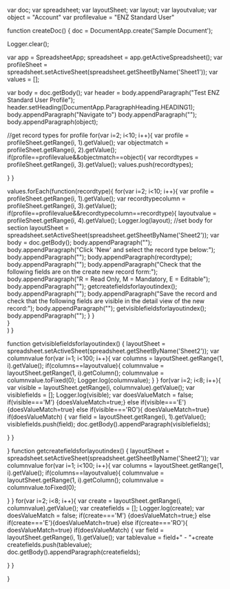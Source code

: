 var doc;
var spreadsheet;
var layoutSheet;
var layout;
var layoutvalue;
var object = "Account"
var profilevalue = "ENZ Standard User"

function createDoc() {
  doc = DocumentApp.create('Sample Document');
    
  Logger.clear();
  
  var app = SpreadsheetApp;
  spreadsheet = app.getActiveSpreadsheet();
  var profileSheet = spreadsheet.setActiveSheet(spreadsheet.getSheetByName('Sheet1'));
  var values = [];
  
  var body = doc.getBody();
  var header = body.appendParagraph("Test ENZ Standard User Profile");
  header.setHeading(DocumentApp.ParagraphHeading.HEADING1);
  body.appendParagraph("Navigate to")
  body.appendParagraph("");
  body.appendParagraph(object);
  
  //get record types for profile
  for(var i=2; i<10; i++){
  var profile = profileSheet.getRange(i, 1).getValue();
  var objectmatch = profileSheet.getRange(i, 2).getValue();
  if(profile==profilevalue&&objectmatch==object){
     var recordtypes = profileSheet.getRange(i, 3).getValue();
    values.push(recordtypes);
    
  }
  }
  
   values.forEach(function(recordtype){
     for(var i=2; i<10; i++){
       var profile = profileSheet.getRange(i, 1).getValue();
       var recordtypecolumn = profileSheet.getRange(i, 3).getValue();
       if(profile==profilevalue&&recordtypecolumn==recordtype){
         layoutvalue = profileSheet.getRange(i, 4).getValue();
     Logger.log(layout);
     //set body for section
     layoutSheet = spreadsheet.setActiveSheet(spreadsheet.getSheetByName('Sheet2'));
     var body = doc.getBody();
     body.appendParagraph("");
     body.appendParagraph("Click 'New' and select the record type below:");
     body.appendParagraph("");
     body.appendParagraph(recordtype);
     body.appendParagraph("");
     body.appendParagraph("Check that the following fields are on the create new record form:");
     body.appendParagraph("R = Read Only, M = Mandatory, E = Editable");
     body.appendParagraph("");
     getcreatefieldsforlayoutindex();
     body.appendParagraph("");
     body.appendParagraph("Save the record and check that the following fields are visible in the detail view of the new record:");
     body.appendParagraph("");
     getvisiblefieldsforlayoutindex();
     body.appendParagraph("");
  }
     }  
   }     
)
     }
     
function getvisiblefieldsforlayoutindex() {
  layoutSheet = spreadsheet.setActiveSheet(spreadsheet.getSheetByName('Sheet2'));
  var columnvalue
  for(var i=1; i<100; i++){
  var columns = layoutSheet.getRange(1, i).getValue();
  if(columns==layoutvalue){
     columnvalue = layoutSheet.getRange(1, i).getColumn();
     columnvalue = columnvalue.toFixed(0);
Logger.log(columnvalue);
}
     }
     for(var i=2; i<8; i++){
  var visible = layoutSheet.getRange(i, columnvalue).getValue();
  var visiblefields = [];
       Logger.log(visible);
       var doesValueMatch = false; 
       if(visible==='M') {doesValueMatch=true;}
       else if(visible==='E'){doesValueMatch=true}
       else if(visible==='RO'){ doesValueMatch=true} 
       if(doesValueMatch) {
     var field = layoutSheet.getRange(i, 1).getValue();
   visiblefields.push(field);
    doc.getBody().appendParagraph(visiblefields);
  
  }
     }

     
}
function getcreatefieldsforlayoutindex() {
  layoutSheet = spreadsheet.setActiveSheet(spreadsheet.getSheetByName('Sheet2'));
  var columnvalue
  for(var i=1; i<100; i++){
  var columns = layoutSheet.getRange(1, i).getValue();
  if(columns==layoutvalue){
     columnvalue = layoutSheet.getRange(1, i).getColumn();
     columnvalue = columnvalue.toFixed(0);

}
     }
     for(var i=2; i<8; i++){
  var create = layoutSheet.getRange(i, columnvalue).getValue();
  var createfields = [];
       Logger.log(create);
       var doesValueMatch = false; 
       if(create==='M') {doesValueMatch=true;}
       else if(create==='E'){doesValueMatch=true}
       else if(create==='RO'){ doesValueMatch=true} 
       if(doesValueMatch) {
     var field = layoutSheet.getRange(i, 1).getValue();
     var tablevalue = field+" - "+create
   createfields.push(tablevalue);
   doc.getBody().appendParagraph(createfields);

  }
     }

     
}
